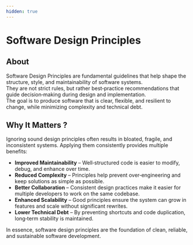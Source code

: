```yaml
---
hidden: true
---
```


# Software Design Principles

## About

Software Design Principles are fundamental guidelines that help shape the structure, style, and maintainability of software systems.\
They are not strict rules, but rather best‑practice recommendations that guide decision‑making during design and implementation.\
The goal is to produce software that is clear, flexible, and resilient to change, while minimizing complexity and technical debt.

## Why It Matters ?

Ignoring sound design principles often results in bloated, fragile, and inconsistent systems. Applying them consistently provides multiple benefits:

* **Improved Maintainability** – Well‑structured code is easier to modify, debug, and enhance over time.
* **Reduced Complexity** – Principles help prevent over‑engineering and keep solutions as simple as possible.
* **Better Collaboration** – Consistent design practices make it easier for multiple developers to work on the same codebase.
* **Enhanced Scalability** – Good principles ensure the system can grow in features and scale without significant rewrites.
* **Lower Technical Debt** – By preventing shortcuts and code duplication, long‑term stability is maintained.

In essence, software design principles are the foundation of clean, reliable, and sustainable software development.
